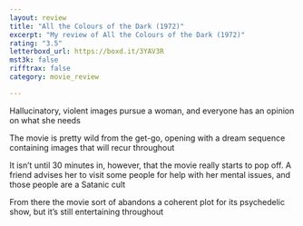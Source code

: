 ```yaml
---
layout: review
title: "All the Colours of the Dark (1972)"
excerpt: "My review of All the Colours of the Dark (1972)"
rating: "3.5"
letterboxd_url: https://boxd.it/3YAV3R
mst3k: false
rifftrax: false
category: movie_review

---
```


Hallucinatory, violent images pursue a woman, and everyone has an opinion on what she needs

The movie is pretty wild from the get-go, opening with a dream sequence containing images that will recur throughout

It isn’t until 30 minutes in, however, that the movie really starts to pop off. A friend advises her to visit some people for help with her mental issues, and those people are a Satanic cult

From there the movie sort of abandons a coherent plot for its psychedelic show, but it’s still entertaining throughout